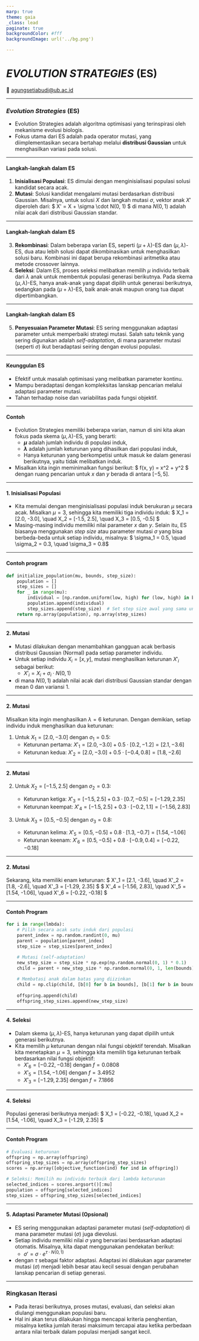 ```yaml
---
marp: true
theme: gaia
_class: lead
paginate: true
backgroundColor: #fff
backgroundImage: url('../bg.png')

---
```


# _EVOLUTION STRATEGIES_ (ES)

📧 agungsetiabudi@ub.ac.id

---

### _Evolution Strategies_ (ES)
- Evolution Strategies adalah algoritma optimisasi yang terinspirasi oleh mekanisme evolusi biologis. 
- Fokus utama dari ES adalah pada operator mutasi, yang diimplementasikan secara bertahap melalui **distribusi Gaussian** untuk menghasilkan variasi pada solusi.

---
#### Langkah-langkah dalam ES
1. **Inisialisasi Populasi**: ES dimulai dengan menginisialisasi populasi solusi kandidat secara acak.
2. **Mutasi**: Solusi kandidat mengalami mutasi berdasarkan distribusi Gaussian. Misalnya, untuk solusi $X$ dan langkah mutasi $\sigma$, vektor anak $X'$ diperoleh dari:
   $
   X' = X + \sigma \cdot N(0, 1)
   $
   di mana $N(0, 1)$ adalah nilai acak dari distribusi Gaussian standar.

---
#### Langkah-langkah dalam ES
3. **Rekombinasi**: Dalam beberapa varian ES, seperti $(\mu + \lambda)$-ES dan $(\mu, \lambda)$-ES, dua atau lebih solusi dapat dikombinasikan untuk menghasilkan solusi baru. Kombinasi ini dapat berupa rekombinasi aritmetika atau metode crossover lainnya.
4. **Seleksi**: Dalam ES, proses seleksi melibatkan memilih $\mu$ individu terbaik dari $\lambda$ anak untuk membentuk populasi generasi berikutnya. Pada skema $(\mu, \lambda)$-ES, hanya anak-anak yang dapat dipilih untuk generasi berikutnya, sedangkan pada $(\mu + \lambda)$-ES, baik anak-anak maupun orang tua dapat dipertimbangkan.

---
#### Langkah-langkah dalam ES
5. **Penyesuaian Parameter Mutasi**: ES sering menggunakan adaptasi parameter untuk memperbaiki strategi mutasi. Salah satu teknik yang sering digunakan adalah *self-adaptation*, di mana parameter mutasi (seperti $\sigma$) ikut beradaptasi seiring dengan evolusi populasi.

---
#### Keunggulan ES
- Efektif untuk masalah optimisasi yang melibatkan parameter kontinu.
- Mampu beradaptasi dengan kompleksitas lanskap pencarian melalui adaptasi parameter mutasi.
- Tahan terhadap noise dan variabilitas pada fungsi objektif.

---
#### Contoh
- Evolution Strategies memiliki beberapa varian, namun di sini kita akan fokus pada skema $(\mu, \lambda)$-ES, yang berarti:
    - **$\mu$** adalah jumlah individu di populasi induk,
    - **$\lambda$** adalah jumlah keturunan yang dihasilkan dari populasi induk,
    - Hanya keturunan yang berkompetisi untuk masuk ke dalam generasi berikutnya, yaitu tidak melibatkan induk.
- Misalkan kita ingin meminimalkan fungsi berikut:
$
f(x, y) = x^2 + y^2
$
dengan ruang pencarian untuk $x$ dan $y$ berada di antara $[-5, 5]$.

---
#### 1. Inisialisasi Populasi
- Kita memulai dengan menginisialisasi populasi induk berukuran $\mu$ secara acak. Misalkan $\mu = 3$, sehingga kita memiliki tiga individu induk:
$
X_1 = [2.0, -3.0], \quad X_2 = [-1.5, 2.5], \quad X_3 = [0.5, -0.5]
$
- Masing-masing individu memiliki nilai parameter $x$ dan $y$. Selain itu, ES biasanya menggunakan *step size* atau parameter mutasi $\sigma$ yang bisa berbeda-beda untuk setiap individu, misalnya:
$
\sigma_1 = 0.5, \quad \sigma_2 = 0.3, \quad \sigma_3 = 0.8$

---
#### Contoh program
```python
def initialize_population(mu, bounds, step_size):
    population = []
    step_sizes = []
    for _ in range(mu):
        individual = [np.random.uniform(low, high) for (low, high) in bounds]
        population.append(individual)
        step_sizes.append(step_size)  # Set step size awal yang sama untuk setiap individu
    return np.array(population), np.array(step_sizes)
```

---
#### 2. Mutasi
- Mutasi dilakukan dengan menambahkan gangguan acak berbasis distribusi Gaussian (Normal) pada setiap parameter individu.
- Untuk setiap individu $X_i = [x, y]$, mutasi menghasilkan keturunan $X'_i$ sebagai berikut:
    - $X'_i = X_i + \sigma_i \cdot N(0, 1)$
- di mana $N(0, 1)$ adalah nilai acak dari distribusi Gaussian standar dengan mean 0 dan variansi 1.

---
#### 2. Mutasi
Misalkan kita ingin menghasilkan $\lambda = 6$ keturunan. Dengan demikian, setiap individu induk menghasilkan dua keturunan:
1. Untuk $X_1 = [2.0, -3.0]$ dengan $\sigma_1 = 0.5$:
   - Keturunan pertama: $X'_1 = [2.0, -3.0] + 0.5 \cdot [0.2, -1.2] = [2.1, -3.6]$
   - Keturunan kedua: $X'_2 = [2.0, -3.0] + 0.5 \cdot [-0.4, 0.8] = [1.8, -2.6]$

---
#### 2. Mutasi
2. Untuk $X_2 = [-1.5, 2.5]$ dengan $\sigma_2 = 0.3$:
   - Keturunan ketiga: $X'_3 = [-1.5, 2.5] + 0.3 \cdot [0.7, -0.5] = [-1.29, 2.35]$
   - Keturunan keempat: $X'_4 = [-1.5, 2.5] + 0.3 \cdot [-0.2, 1.1] = [-1.56, 2.83]$

3. Untuk $X_3 = [0.5, -0.5]$ dengan $\sigma_3 = 0.8$:
   - Keturunan kelima: $X'_5 = [0.5, -0.5] + 0.8 \cdot [1.3, -0.7] = [1.54, -1.06]$
   - Keturunan keenam: $X'_6 = [0.5, -0.5] + 0.8 \cdot [-0.9, 0.4] = [-0.22, -0.18]$

---
#### 2. Mutasi
Sekarang, kita memiliki enam keturunan:
$
X'_1 = [2.1, -3.6], \quad X'_2 = [1.8, -2.6], \quad X'_3 = [-1.29, 2.35]
$
$
X'_4 = [-1.56, 2.83], \quad X'_5 = [1.54, -1.06], \quad X'_6 = [-0.22, -0.18]
$

---
#### Contoh Program
```python
for i in range(lmbda):
    # Pilih secara acak satu induk dari populasi
    parent_index = np.random.randint(0, mu)
    parent = population[parent_index]
    step_size = step_sizes[parent_index]

    # Mutasi (self-adaptation)
    new_step_size = step_size * np.exp(np.random.normal(0, 1) * 0.1)
    child = parent + new_step_size * np.random.normal(0, 1, len(bounds))
    
    # Membatasi anak dalam batas yang diizinkan
    child = np.clip(child, [b[0] for b in bounds], [b[1] for b in bounds])
    
    offspring.append(child)
    offspring_step_sizes.append(new_step_size)
```
---
#### 4. Seleksi
- Dalam skema $(\mu, \lambda)$-ES, hanya keturunan yang dapat dipilih untuk generasi berikutnya.
- Kita memilih $\mu$ keturunan dengan nilai fungsi objektif terendah. Misalkan kita menetapkan $\mu = 3$, sehingga kita memilih tiga keturunan terbaik berdasarkan nilai fungsi objektif:
    - $X'_6 = [-0.22, -0.18]$ dengan $f = 0.0808$
    - $X'_5 = [1.54, -1.06]$ dengan $f = 3.4952$
    - $X'_3 = [-1.29, 2.35]$ dengan $f = 7.1866$

---
#### 4. Seleksi
Populasi generasi berikutnya menjadi:
$
X_1 = [-0.22, -0.18], \quad X_2 = [1.54, -1.06], \quad X_3 = [-1.29, 2.35]
$

---
#### Contoh Program
```python
# Evaluasi keturunan
offspring = np.array(offspring)
offspring_step_sizes = np.array(offspring_step_sizes)
scores = np.array([objective_function(ind) for ind in offspring])

# Seleksi: Memilih mu individu terbaik dari lambda keturunan
selected_indices = scores.argsort()[:mu]
population = offspring[selected_indices]
step_sizes = offspring_step_sizes[selected_indices]
```

---
#### 5. Adaptasi Parameter Mutasi (Opsional)
- ES sering menggunakan adaptasi parameter mutasi (*self-adaptation*) di mana parameter mutasi ($\sigma$) juga dievolusi. 
- Setiap individu memiliki nilai $\sigma$ yang bervariasi berdasarkan adaptasi otomatis. Misalnya, kita dapat menggunakan pendekatan berikut:
    - $\sigma' = \sigma \cdot e^{\tau \cdot N(0,1)}$
- dengan $\tau$ sebagai faktor adaptasi. Adaptasi ini dilakukan agar parameter mutasi ($\sigma$) menjadi lebih besar atau kecil sesuai dengan perubahan lanskap pencarian di setiap generasi.

---
### Ringkasan Iterasi
- Pada iterasi berikutnya, proses mutasi, evaluasi, dan seleksi akan diulangi menggunakan populasi baru.
- Hal ini akan terus dilakukan hingga mencapai kriteria penghentian, misalnya ketika jumlah iterasi maksimum tercapai atau ketika perbedaan antara nilai terbaik dalam populasi menjadi sangat kecil.